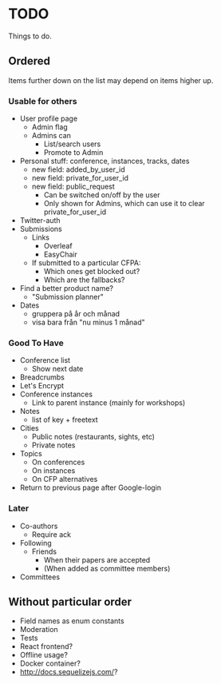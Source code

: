 # TODO

Things to do.

## Ordered

Items further down on the list may depend on items higher up.

### Usable for others

* User profile page
  * Admin flag
  * Admins can
    * List/search users
    * Promote to Admin
* Personal stuff: conference, instances, tracks, dates
  * new field: added_by_user_id
  * new field: private_for_user_id
  * new field: public_request
    * Can be switched on/off by the user
    * Only shown for Admins, which can use it to clear private_for_user_id
* Twitter-auth
* Submissions
  * Links
    * Overleaf
    * EasyChair
  * If submitted to a particular CFPA:
    * Which ones get blocked out?
    * Which are the fallbacks?
* Find a better product name?
  * "Submission planner"
* Dates
  * gruppera på år och månad
  * visa bara från "nu minus 1 månad"

### Good To Have

* Conference list
  * Show next date
* Breadcrumbs
* Let's Encrypt
* Conference instances
  * Link to parent instance (mainly for workshops)
* Notes
  * list of key + freetext
* Cities
  * Public notes (restaurants, sights, etc)
  * Private notes
* Topics
  * On conferences
  * On instances
  * On CFP alternatives
* Return to previous page after Google-login

### Later

* Co-authors
  * Require ack
* Following
  * Friends
    * When their papers are accepted
    * (When added as committee members)
* Committees

## Without particular order

* Field names as enum constants
* Moderation
* Tests
* React frontend?
* Offline usage?
* Docker container?
* http://docs.sequelizejs.com/?
